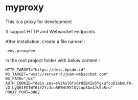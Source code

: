 # myproxy

This is a proxy for development

It support HTTP and Websocket endpoints

After installation, create a file named :

```
.env.proxydev
```

in the root project folder with below content :

```
HTTP_TARGET="https://deis.bpsdm.id"
WS_TARGET="wss://server-tujuan-websocket.com"
WS_PATH="/ws"
AUTH_COOKIE="deis.ses=s%3Asl6fx0r85BXIw5YgxufcuD1aboUF6-vG.UyQ61EOIWY6tY2YzJun5E5WtMY1QVLnpSAn4Js9aRro"
PROXY_PORT=3002
```
